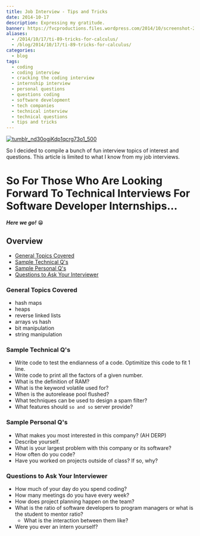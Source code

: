 ```yaml
---
title: Job Interview - Tips and Tricks
date: 2014-10-17
description: Expressing my gratitude.
banner: https://fvcproductions.files.wordpress.com/2014/10/screenshot-2014-10-17-21-22-13.png
aliases:
  - /2014/10/17/ti-89-tricks-for-calculus/
  - /blog/2014/10/17/ti-89-tricks-for-calculus/
categories:
  - blog
tags:
  - coding
  - coding interview
  - cracking the coding interview
  - internship interview
  - personal questions
  - questions coding
  - software development
  - tech companies
  - technical interview
  - technical questions
  - tips and tricks
---
```


[![tumblr_nd30ogjKdp1qcrg73o1_500](//fvcproductions.files.wordpress.com/2014/10/tumblr_nd30ogjkdp1qcrg73o1_500.jpg)](//fvcproductions.files.wordpress.com/2014/10/tumblr_nd30ogjkdp1qcrg73o1_500.jpg)

So I decided to compile a bunch of fun interview topics of interest and questions. This article is limited to what I know from my job interviews.

# So For Those Who Are Looking Forward To Technical Interviews For Software Developer Internships…

**_Here we go!_** :grin:

## **Overview**

* [General Topics Covered](#section-topics)
* [Sample Technical Q's](#section-sampletq)
* [Sample Personal Q's](#section-samplepq)
* [Questions to Ask Your Interviewer](#section-interviewerq)

### **General Topics Covered**

* hash maps
* heaps
* reverse linked lists
* arrays vs hash
* bit manipulation
* string manipulation

### **Sample Technical Q's**

* Write code to test the endianness of a code. Optimitize this code to fit 1 line.
* Write code to print all the factors of a given number.
* What is the definition of RAM?
* What is the keyword volatile used for?
* When is the autorelease pool flushed?
* What techniques can be used to design a spam filter?
* What features should `so and so` server provide?

### **Sample Personal Q's**

* What makes you most interested in this company? (AH DERP)
* Describe yourself.
* What is your largest problem with this company or its software?
* How often do you code?
* Have you worked on projects outside of class? If so, why?

### **Questions to Ask Your Interviewer**

* How much of your day do you spend coding?
* How many meetings do you have every week?
* How does project planning happen on the team?
* What is the ratio of software developers to program managers or what is the student to mentor ratio?
  * What is the interaction between them like?
* Were you ever an intern yourself?
